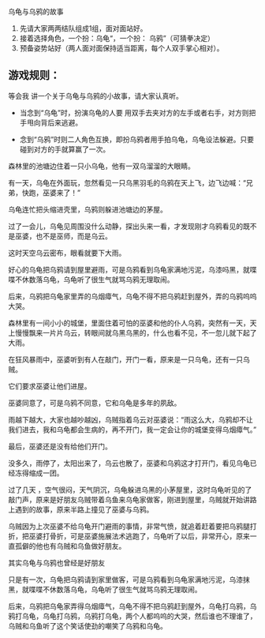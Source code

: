 乌龟与乌鸦的故事  

1. 先请大家两两结队组成1组，面对面站好。
2. 接着选择角色，一个扮：乌龟“，一个扮： 乌鸦”（可猜拳决定）  
3. 预备姿势站好（两人面对面保持适当距离，每个人双手掌心相对）。

## 游戏规则：

等会我 讲一个关于乌龟与乌鸦的小故事，请大家认真听。

+ 当念到“乌龟”时，扮演乌龟的人要 用双手去夹对方的左手或者右手，对方则把手甩向背后来逃避。

+ 念到“乌鸦”时则二人角色互换，即扮乌鸦者用手拍乌龟，乌龟设法躲避。只要碰到对方的手就算赢了一次。   


森林里的池塘边住着一只小乌龟，他有一双乌溜溜的大眼睛。

有一天，乌龟在外面玩，忽然看见一只乌黑羽毛的乌鸦在天上飞，边飞边喊：“兄弟，快跑，巫婆来了！”

乌龟连忙把头缩进壳里，乌鸦则躲进池塘边的茅屋。  

过了一会儿，乌龟见周围没什么动静，探出头来一看，才发现刚才乌鸦看见的既不是巫婆，也不是巫师，而是乌云。  

这时天空乌云密布，眼看就要下大雨。

好心的乌龟把乌鸦请到屋里避雨，可是乌鸦看到乌龟家满地污泥，乌漆吗黑，就喋喋不休数落乌龟，乌龟听了很生气就骂乌鸦无理取闹。

后来，乌鸦把乌龟家里弄的乌烟瘴气，乌龟不得不把乌鸦赶到屋外，弄的乌鸦呜呜大哭。  

森林里有一间小小的城堡，里面住着可怕的巫婆和他的仆人乌鸦，突然有一天，天上慢慢飘来一片片乌云，转眼间就乌黑乌黑的，什么也看不见，不一忽儿就下起了大雨。

在狂风暴雨中，巫婆听到有人在敲门，开门一看，原来是一只乌龟，还有一只乌贼。

它们要求巫婆让他们进屋。

巫婆同意了，可是乌鸦不同意，它和乌龟是多年的夙敌。

雨越下越大，大家也越吵越凶，乌贼指着乌云对巫婆说：“雨这么大，乌鸦却不让我们进去，我和乌龟都会生病的，再不开门，我一定会让你的城堡变得乌烟瘴气。”

最后，巫婆还是没有给他们开门。

没多久，雨停了，太阳出来了，乌云也散了，巫婆和乌鸦这才打开门，看见乌龟已经冻得缩成一团。  

过了几天 ，空气很闷，天气阴沉，乌龟躲进乌黑的小茅屋里，这时乌龟听见的了敲门声，原来是好朋友乌贼带着乌鱼来乌龟家做客，刚进到屋里，乌贼就开始讲路上遇到的故事，原来半路上撞见了巫婆与乌鸦。

乌贼因为上次巫婆不给乌龟开门避雨的事情，非常气愤，就追着赶着要把乌鸦腿打折，把巫婆打骨折，可是巫婆施展法术逃跑了，乌龟听了以后，非常开心，原来一直孤僻的他也有乌贼和乌鱼做好朋友。

其实乌龟与乌鸦也曾经是好朋友

只是有一次，乌龟把乌鸦请到家里做客，可是乌鸦看到乌龟家满地污泥，乌漆抹黑，就喋喋不休数落乌龟，乌龟听了很生气就骂乌鸦无理取闹。

后来，乌鸦把乌龟家弄得乌烟瘴气，乌龟不得不把乌鸦赶到屋外，乌龟打乌鸦，乌鸦打乌龟，乌龟打乌鸦，乌鸦打乌龟，两个人都呜呜的大哭，然后谁也不理谁了，乌贼和乌鱼听了这个笑话使劲的嘲笑了乌鸦和乌龟。

